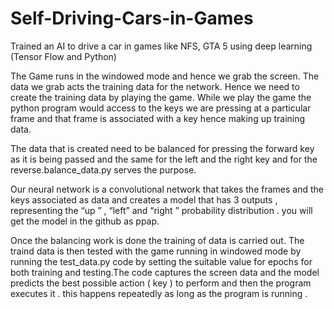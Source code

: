 # Self-Driving-Cars-in-Games
Trained an AI to drive a car in games like NFS, GTA 5 using deep learning (Tensor Flow and Python)

The Game runs in the windowed mode and hence we grab the screen. The data we grab acts the training data for the network. Hence we need to create the training data by playing the game. While we play the game the python program would access to the keys we are pressing at a particular frame and that frame is associated with a key hence making up training data.

The data that is created need to be balanced for pressing the forward key as it is being passed and the same for the left and the right key and for the reverse.balance_data.py serves the purpose. 

Our neural network is a convolutional network that takes the frames and the keys associated as data and creates a model that has 3 outputs , representing the “up ” , “left” and “right ” probability distribution . you will get the model in the github as ppap.

Once the balancing work is done the training of data is carried out. The traind data is then tested with the game running in windowed mode by running the test_data.py code by setting the suitable value for epochs for both training and testing.The code captures the screen data and the model predicts the best possible action ( key ) to perform and then the program executes it . this happens repeatedly as long as the program is running .
